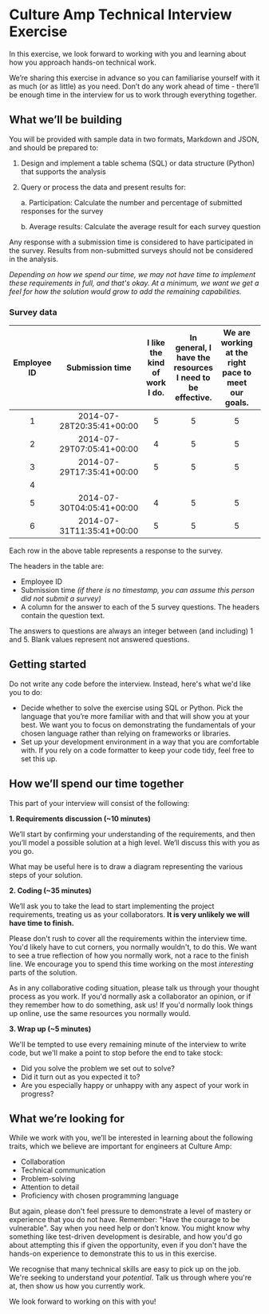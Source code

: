 # Culture Amp Technical Interview Exercise

In this exercise, we look forward to working with you and learning about how you approach hands-on technical work.

We’re sharing this exercise in advance so you can familiarise yourself with it as much (or as little) as you need. Don’t do any work ahead of time - there’ll be enough time in the interview for us to work through everything together.

## What we’ll be building

You will be provided with sample data in two formats, Markdown and JSON, and should be prepared to:

1. Design and implement a table schema (SQL) or data structure (Python) that supports the analysis

2. Query or process the data and present results for:

    a. Participation: Calculate the number and percentage of submitted responses for the survey

    b. Average results: Calculate the average result for each survey question

Any response with a submission time is considered to have participated in the survey. Results from non-submitted surveys should not be considered in the analysis.

*Depending on how we spend our time, we may not have time to implement these requirements in full, and that's okay. At a minimum, we want we get a feel for how the solution would grow to add the remaining capabilities.*

### Survey data

| Employee ID | Submission time | I like the kind of work I do. | In general, I have the resources I need to be effective. | We are working at the right pace to meet our goals. | I feel empowered to get the work done for which I am responsible. | I am appropriately involved in decisions that affect my work. |
| :-: | :-: | :-: | :-: | :-: | :-: | :-: |
|1|2014-07-28T20:35:41+00:00|5|5|5|4|4|
|2|2014-07-29T07:05:41+00:00|4|5|5|3|3|
|3|2014-07-29T17:35:41+00:00|5|5|5|5|4|
|4|||||||
|5|2014-07-30T04:05:41+00:00|4|5|5|4|4|
|6|2014-07-31T11:35:41+00:00|5|5|5|2|3|

Each row in the above table represents a response to the survey.

The headers in the table are:

- Employee ID
- Submission time *(if there is no timestamp, you can assume this person did not submit a survey)*
- A column for the answer to each of the 5 survey questions. The headers contain the question text.

The answers to questions are always an integer between (and including) 1 and 5. Blank values represent not answered questions.

## Getting started

Do not write any code before the interview. Instead, here's what we'd like you to do:

- Decide whether to solve the exercise using SQL or Python. Pick the language that you’re more familiar with and that will show you at your best. We want you to focus on demonstrating the fundamentals of your chosen language rather than relying on frameworks or libraries.
- Set up your development environment in a way that you are comfortable with. If you rely on a code formatter to keep your code tidy, feel free to set this up.

## How we’ll spend our time together

This part of your interview will consist of the following:

**1. Requirements discussion (~10 minutes)**

We’ll start by confirming your understanding of the requirements, and then you’ll model a possible solution at a high level. We’ll discuss this with you as you go.

What may be useful here is to draw a diagram representing the various steps of your solution.

**2. Coding (~35 minutes)**

We’ll ask you to take the lead to start implementing the project requirements, treating us as your collaborators. **It is very unlikely we will have time to finish.**

Please don't rush to cover all the requirements within the interview time. You'd likely have to cut corners, you normally wouldn't, to do this. We want to see a true reflection of how you normally work, not a race to the finish line. We encourage you to spend this time working on the most *interesting* parts of the solution.

As in any collaborative coding situation, please talk us through your thought process as you work. If you'd normally ask a collaborator an opinion, or if they remember how to do something, ask us! If you'd normally look things up online, use the same resources you normally would.

**3. Wrap up (~5 minutes)**

We'll be tempted to use every remaining minute of the interview to write code, but we'll make a point to stop before the end to take stock:

- Did you solve the problem we set out to solve? 
- Did it turn out as you expected it to? 
- Are you especially happy or unhappy with any aspect of your work in progress?

## What we’re looking for

While we work with you, we’ll be interested in learning about the following traits, which we believe are important for engineers at Culture Amp:

- Collaboration
- Technical communication
- Problem-solving
- Attention to detail
- Proficiency with chosen programming language

But again, please don't feel pressure to demonstrate a level of mastery or experience that you do not have. Remember: "Have the courage to be vulnerable". Say when you need help or don’t know. You might know why something like test-driven development is desirable, and how you'd go about attempting this if given the opportunity, even if you don't have the hands-on experience to demonstrate this to us in this exercise.

We recognise that many technical skills are easy to pick up on the job. We're seeking to understand your *potential*. Talk us through where you're at, then show us how you currently work.

We look forward to working on this with you!
